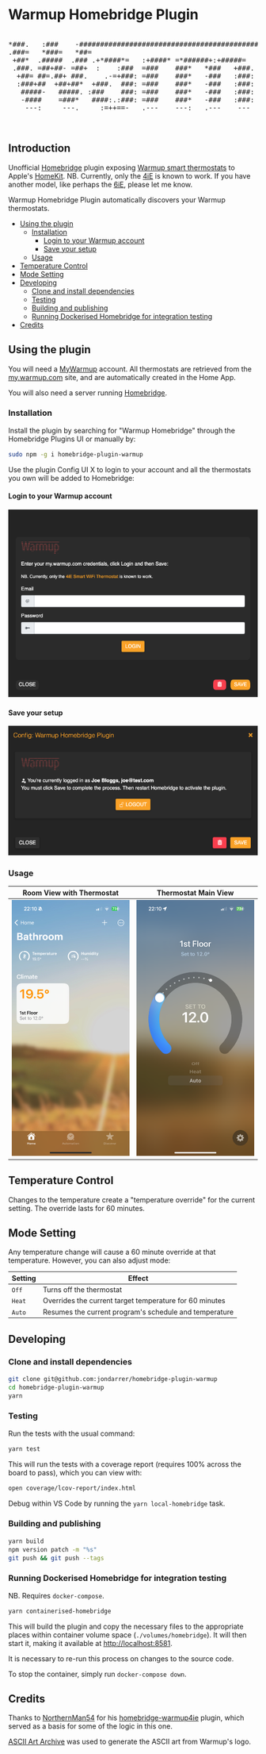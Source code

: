 # Warmup Homebridge Plugin <!-- omit in toc -->

<pre><!-- markdownlint-disable-line MD033 -->
*###.   :###    -###################################################################:
.###=   *###=   *##=
 +##*  .#####  .### .+*####*=   :+####* =*######+:+#####=   =###   :##*  -*#####*=
 .###. =##+##- =##+  :    :###  =###    ###*   *###   +###. +###   :###  +##+  .###+
  +##= ##=.##+ ###.    .-=+###: =###    ###*   -###   :###: +###   :###  +##+   .###:
  :###+##  +##+##*  +###.  ###: =###    ###*   -###   :###: +###   :###  +##+    ###-
   #####-   #####. :###    ###: =###    ###*   -###   :###: +###   :###  +##+   -###
   -####    =###*   ####:.:###: =###    ###*   -###   :###:  ####**####  +###==*###  
    ---:     ---.     :=++==-   .---    ---:   .---    ---    .-=++==:   +###===-
                                                                         +##+
                                                                         +##+    ..  
</pre>

## Introduction <!-- omit in toc -->

Unofficial [Homebridge](https://homebridge.io) plugin exposing [Warmup smart thermostats](https://www.warmup.co.uk/thermostats/smart) to Apple's [HomeKit](http://www.apple.com/ios/home/). NB. Currently, only the [4iE](https://www.warmup.co.uk/thermostats/smart/4ie-underfloor-heating) is known to work. If you have another model, like perhaps the [6iE](https://www.warmup.co.uk/thermostats/smart/6ie-underfloor-heating), please let me know.

Warmup Homebridge Plugin automatically discovers your Warmup thermostats.

- [Using the plugin](#using-the-plugin)
  - [Installation](#installation)
    - [Login to your Warmup account](#login-to-your-warmup-account)
    - [Save your setup](#save-your-setup)
  - [Usage](#usage)
- [Temperature Control](#temperature-control)
- [Mode Setting](#mode-setting)
- [Developing](#developing)
  - [Clone and install dependencies](#clone-and-install-dependencies)
  - [Testing](#testing)
  - [Building and publishing](#building-and-publishing)
  - [Running Dockerised Homebridge for integration testing](#running-dockerised-homebridge-for-integration-testing)
- [Credits](#credits)

## Using the plugin

You will need a [MyWarmup](https://my.warmup.com) account. All thermostats are retrieved from the [my.warmup.com](https://my.warmup.com) site, and are automatically created in the Home App.

You will also need a server running [Homebridge](https://homebridge.io).

### Installation

Install the plugin by searching for "Warmup Homebridge" through the Homebridge Plugins UI or manually by:

```sh
sudo npm -g i homebridge-plugin-warmup
```

Use the plugin Config UI X to login to your account and all the thermostats you own will be added to Homebridge:

#### Login to your Warmup account

![Login to Warmup](./documentation/images/config-screen-login.png)

#### Save your setup

![Save Setup](./documentation/images/config-screen-details-with-save-hint.png)

### Usage

Room View with Thermostat | Thermostat Main View
| :---------------------: | :-------------------: |
![Room with Thermostat](./documentation/images/home-app-room-with-thermostat.png) | ![Thermostat Main View](./documentation/images/home-app-thermostat-main-view.png)

## Temperature Control

Changes to the temperature create a "temperature override" for the current setting. The override lasts for 60 minutes.  

## Mode Setting

Any temperature change will cause a 60 minute override at that temperature. However, you can also adjust mode:

| Setting | Effect                                                  |
| ------- | ------------------------------------------------------- |
| `Off`   | Turns off the thermostat                                |
| `Heat`  | Overrides the current target temperature for 60 minutes |
| `Auto`  | Resumes the current program's schedule and temperature  |

## Developing

### Clone and install dependencies

```sh
git clone git@github.com:jondarrer/homebridge-plugin-warmup
cd homebridge-plugin-warmup
yarn
```

### Testing

Run the tests with the usual command:

```sh
yarn test
```

This will run the tests with a coverage report (requires 100% across the board to pass), which you can view with:

```sh
open coverage/lcov-report/index.html
```

Debug within VS Code by running the `yarn local-homebridge` task.

### Building and publishing

```sh
yarn build
npm version patch -m "%s"
git push && git push --tags
```

### Running Dockerised Homebridge for integration testing

NB. Requires `docker-compose`.

```sh
yarn containerised-homebridge
```

This will build the plugin and copy the necessary files to the appropriate places within container volume space (`./volumes/homebridge`). It will then start it, making it available at [http://localhost:8581](http://localhost:8581).

It is necessary to re-run this process on changes to the source code.

To stop the container, simply run `docker-compose down`.

## Credits

Thanks to [NorthernMan54](https://github.com/NorthernMan54) for his [homebridge-warmup4ie](https://github.com/NorthernMan54/homebridge-warmup4ie) plugin, which served as a basis for some of the logic in this one.

[ASCII Art Archive](https://www.asciiart.eu/image-to-ascii) was used to generate the ASCII art from Warmup's logo.
